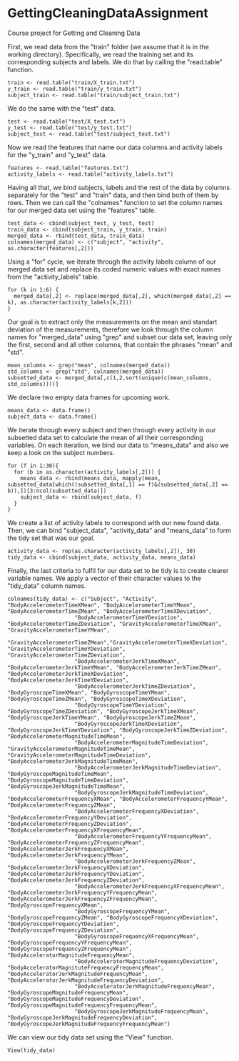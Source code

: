 # GettingCleaningDataAssignment
Course project for Getting and Cleaning Data

First, we read data from the "train" folder (we assume that it is in the working directory).
Specifically, we read the training set and its corresponding subjects and labels. We do that by calling 
the "read.table" function.

```
train <- read.table("train/X_train.txt")
y_train <- read.table("train/y_train.txt")
subject_train <- read.table("train/subject_train.txt")
```

We do the same with the "test" data.

```
test <- read.table("test/X_test.txt")
y_test <- read.table("test/y_test.txt")
subject_test <- read.table("test/subject_test.txt")
```

Now we read the features that name our data columns and activity labels for the "y_train" and "y_test" data.

```
features <- read.table("features.txt")
activity_labels <- read.table("activity_labels.txt")
```

Having all that, we bind subjects, labels and the rest of the data by columns separately for the "test"
and "train" data, and then bind both of them by rows.
Then we can call the "colnames" function to set the column names for our merged data set using the "features" table.

```
test_data <- cbind(subject_test, y_test, test)
train_data <- cbind(subject_train, y_train, train)
merged_data <- rbind(test_data, train_data)
colnames(merged_data) <- c("subject", "activity", as.character(features[,2]))
```

Using a "for" cycle, we iterate through the activity labels column of our merged data set and replace its coded
numeric values with exact names from the "activity_labels" table.

```
for (k in 1:6) {
  merged_data[,2] <- replace(merged_data[,2], which(merged_data[,2] == k), as.character(activity_labels[k,2]))
}
```

Our goal is to extract only the measurements on the mean and standart deviation of the measurements, therefore
we look through the column names for "merged_data" using "grep" and subset our data set, leaving only the first, 
second and all other columns, that contain the phrases "mean" and "std".

```
mean_columns <- grep("mean", colnames(merged_data))
std_columns <- grep("std", colnames(merged_data))
subsetted_data <- merged_data[,c(1,2,sort(unique(c(mean_columns, std_columns))))]
```

We declare two empty data frames for upcoming work.

```
means_data <- data.frame()
subject_data <- data.frame()
```

We iterate through every subject and then through every activity in our subsetted data set to calculate the mean of
all their corresponding variables. On each iteration, we bind our data to "means_data" and also we keep a look on
the subject numbers.

```
for (f in 1:30){  
  for (b in as.character(activity_labels[,2])) {
    means_data <- rbind(means_data, mapply(mean, subsetted_data[which((subsetted_data[,1] == f)&(subsetted_data[,2] == b)),])[3:ncol(subsetted_data)])
    subject_data <- rbind(subject_data, f)   
  }
}
```

We create a list of activity labels to correspond with our new found data. Then, we can bind "subject_data",
"activity_data" and "means_data" to form the tidy set that was our goal.

```
activity_data <- rep(as.character(activity_labels[,2]), 30)
tidy_data <- cbind(subject_data, activity_data, means_data)
```

Finally, the last criteria to fulfil for our data set to be tidy is to create clearer variable names.
We apply a vector of their character values to the "tidy_data" column names.

```
colnames(tidy_data) <- c("Subject", "Activity", "BodyAccelerometerTimeXMean", "BodyAccelerometerTimeYMean", "BodyAccelerometerTimeZMean", "BodyAccelerometerTimeXDeviation",                 
                     "BodyAccelerometerTimeYDeviation", "BodyAccelerometerTimeZDeviation", "GravityAccelerometerTimeXMean", "GravityAccelerometerTimeYMean",                   
                     "GravityAccelerometerTimeZMean","GravityAccelerometerTimeXDeviation", "GravityAccelerometerTimeYDeviation", "GravityAccelerometerTimeZDeviation",              
                     "BodyAccelerometerJerkTimeXMean", "BodyAccelerometerJerkTimeYMean", "BodyAccelerometerJerkTimeZMean", "BodyAccelerometerJerkTimeXDeviation", "BodyAccelerometerJerkTimeYDeviation",             
                     "BodyAccelerometerJerkTimeZDeviation", "BodyGyroscopeTimeXMean", "BodyGyroscopeTimeYMean", "BodyGyroscopeTimeZMean", "BodyGyroscopeTimeXDeviation",                     
                     "BodyGyroscopeTimeYDeviation", "BodyGyroscopeTimeZDeviation", "BodyGyroscopeJerkTimeXMean", "BodyGyroscopeJerkTimeYMean", "BodyGyroscopeJerkTimeZMean",                      
                     "BodyGyroscopeJerkTimeXDeviation", "BodyGyroscopeJerkTimeYDeviation", "BodyGyroscopeJerkTimeZDeviation", "BodyAccelerometerMagnitudeTimeMean",              
                     "BodyAccelerometerMagnitudeTimeDeviation", "GravityAccelerometerMagnitudeTimeMean", "GravityAccelerometerMagnitudeTimeDeviation", "BodyAccelerometerJerkMagnitudeTimeMean",          
                     "BodyAccelerometerJerkMagnitudeTimeDeviation", "BodyGyroscopeMagnitudeTimeMean", "BodyGyroscopeMagnitudeTimeDeviation", "BodyGyroscopeJerkMagnitudeTimeMean",              
                     "BodyGyroscopeJerkMagnitudeTimeDeviation", "BodyAccelerometerFrequencyXMean", "BodyAccelerometerFrequencyYMean", "BodyAccelerometerFrequencyZMean",                 
                     "BodyAccelerometerFrequencyXDeviation", "BodyAccelerometerFrequencyYDeviation", "BodyAccelerometerFrequencyZDeviation", "BodyAccelerometerFrequencyXFrequencyMean",       
                     "BodyAccelerometerFrequencyYFrequencyMean", "BodyAccelerometerFrequencyZFrequencyMean", "BodyAccelerometerJerkFrequencyXMean", "BodyAccelerometerJerkFrequencyYMean",             
                     "BodyAccelerometerJerkFrequencyZMean", "BodyAccelerometerJerkFrequencyXDeviation", "BodyAccelerometerJerkFrequencyYDeviation", "BodyAccelerometerJerkFrequencyZDeviation",        
                     "BodyAccelerometerJerkFrequencyXFrequencyMean", "BodyAccelerometerJerkFrequencyYFrequencyMean", "BodyAccelerometerJerkFrequencyZFrequencyMean", "BodyGyroscopeFrequencyXMean",                    
                     "BodyGyroscopeFrequencyYMean", "BodyGyroscopeFrequencyZMean", "BodyGyroscopeFrequencyXDeviation", "BodyGyroscopeFrequencyYDeviation", "BodyGyroscopeFrequencyZDeviation",                
                     "BodyGyroscopeFrequencyXFrequencyMean", "BodyGyroscopeFrequencyYFrequencyMean", "BodyGyroscopeFrequencyZFrequencyMean", "BodyAcceleratorMagnitudeFrequencyMean",           
                     "BodyAcceleratorMagnitudeFrequencyDeviation", "BodyAcceleratorMagnituteFrequencyFrequencyMean", "BodyAcceleratorJerkMagnitudeFrequencyMean", "BodyAcceleratorJerkMagnitudeFrequencyDeviation",  
                     "BodyAcceleratorJerkMagnitudeFrequencyMean", "BodyGyroscopeMagnitudeFrequencyMean", "BodyGyroscopeMagnitudeFrequencyDeviation", "BodyGyroscopeMagnitudeFrequencyFrequencyMean",    
                     "BodyGyroscopeJerkMagnitudeFrequencyMean", "BodyGyroscopeJerkMagnitudeFrequencyDeviation", "BodyGyroscopeJerkMagnitudeFrequencyFrequencyMean")
```

We can view our tidy data set using the "View" function. 

```
View(tidy_data)
```
